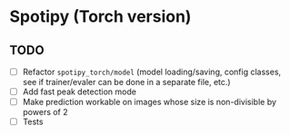 # Spotipy (Torch version)

## TODO

- [ ] Refactor `spotipy_torch/model` (model loading/saving, config classes, see if trainer/evaler can be done in a separate file, etc.)
- [ ] Add fast peak detection mode
- [ ] Make prediction workable on images whose size is non-divisible by powers of 2
- [ ] Tests